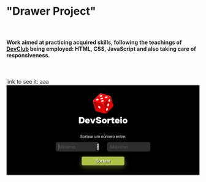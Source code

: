 <h1>"Drawer Project"</h1>
<br>
<h4>Work aimed at practicing acquired skills,
following the teachings of <a href="https://rodolfomori.com.br/devclub/" target="_blank">DevClub</a>
being employed: HTML, CSS, JavaScript and also taking care of responsiveness.</h4>
<br>
<br> link to see it: aaa

<img src="./DevSorteador.png">
